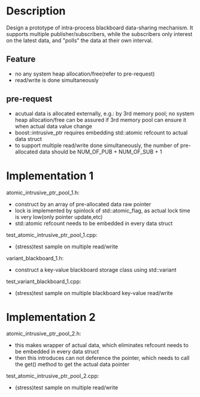 # Description
Design a prototype of intra-process blackboard data-sharing mechanism. It supports multiple publisher/subscribers, while the subscribers only interest on the latest data, and "polls" the data at their own interval.

## Feature
- no any system heap allocation/free(refer to pre-request)
- read/write is done simultaneously

## pre-request
- acutual data is allocated externally, e.g.: by 3rd memory pool; no system heap allocation/free can be assured if 3rd memory pool can ensure it when actual data value change
- boost::intrusive_ptr requires embedding std::atomic<int> refcount to actual data struct
- to support multiple read/write done simultaneously, the number of pre-allocated data should be NUM_OF_PUB + NUM_OF_SUB + 1

# Implementation 1
atomic_intrusive_ptr_pool_1.h:
- construct by an array of pre-allocated data raw pointer
- lock is implemented by spinlock of std::atomic_flag, as actual lock time is very low(only pointer update,etc)
- std::atomic<int> refcount needs to be embedded in every data struct

test_atomic_intrusive_ptr_pool_1.cpp:
- (stress)test sample on multiple read/write

variant_blackboard_1.h:
- construct a key-value blackboard storage class using std::variant

test_variant_blackboard_1.cpp:
- (stress)test sample on multiple blackboard key-value read/write

# Implementation 2
atomic_intrusive_ptr_pool_2.h:
- this makes wrapper of actual data, which eliminates refcount needs to be embedded in every data struct
- then this introduces can not deference the pointer, which needs to call the get() method to get the actual data pointer

test_atomic_intrusive_ptr_pool_2.cpp:
- (stress)test sample on multiple read/write
